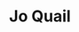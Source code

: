 ---
title: "Jo Quail"
summary: "Cellist Jo Quail’s music is original, powerful, seductive, soulful and inspiring. Jo’s music builds from the simplest of figures into magnificently captivating soundscapes that never lose their sense of proportion or purpose, merging sublime melodies with unstoppable rhythms, equally comfortable exploring complex harmonies and freeform improvisation."
image: "jo-quail.jpg"
---